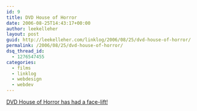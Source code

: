 ```yaml
---
id: 9
title: DVD House of Horror
date: 2006-08-25T14:43:17+00:00
author: leekelleher
layout: post
guid: http://leekelleher.com/linklog/2006/08/25/dvd-house-of-horror/
permalink: /2006/08/25/dvd-house-of-horror/
dsq_thread_id:
  - 1276547455
categories:
  - films
  - linklog
  - webdesign
  - webdev
---
```

[DVD House of Horror has had a face-lift!](http://www.dvdhouseofhorror.net/)